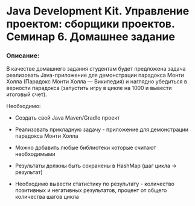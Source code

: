 # Java Development Kit. Управление проектом: сборщики проектов. Семинар 6. Домашнее задание

### Описание:

В качестве домашнего задания студентам будет предложена задача реализовать Java-приложение для демонстрации парадокса Монти Холла (Парадокс Монти Холла — Википедия) и наглядно убедиться в верности парадокса (запустить игру в цикле на 1000 и вывести итоговый счет).

Необходимо:

- Создать свой Java Maven/Gradle проект

- Реализовать прикладную задачу - приложение для демонстрации парадокса Монти Холла

- Можно добавить любые библиотеки которые считают необходимыми

- Результаты должны быть сохранены в HashMap (шаг цикла -> результат)

- Необходимо вывести статистику по результату - количество позитивных и негативных результатов, процент от общего количества шагов цикла
